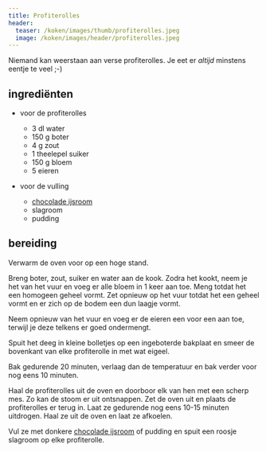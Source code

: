 ```yaml
---
title: Profiterolles
header:
  teaser: /koken/images/thumb/profiterolles.jpeg
  image: /koken/images/header/profiterolles.jpeg
---
```


Niemand kan weerstaan aan verse profiterolles. Je eet er _altijd_ minstens eentje te veel ;-)

## ingrediënten

* voor de profiterolles
  * 3 dl water
  * 150 g boter
  * 4 g zout
  * 1 theelepel suiker
  * 150 g bloem
  * 5 eieren

* voor de vulling
  * [chocolade ijsroom](Chocolade_ijsroom)
  * slagroom
  * pudding

## bereiding 

Verwarm de oven voor op een hoge stand.

Breng boter, zout, suiker en water aan de kook. Zodra het kookt, neem je het
van het vuur en voeg er alle bloem in 1 keer aan toe. Meng totdat het een
homogeen geheel vormt. Zet opnieuw op het vuur totdat het een geheel vormt en
er zich op de bodem een dun laagje vormt.

Neem opnieuw van het vuur en voeg er de eieren een voor een aan toe, terwijl je
deze telkens er goed ondermengt.

Spuit het deeg in kleine bolletjes op een ingeboterde bakplaat en smeer de
bovenkant van elke profiterolle in met wat eigeel.

Bak gedurende 20 minuten, verlaag dan de temperatuur en bak verder voor nog
eens 10 minuten.

Haal de profiterolles uit de oven en doorboor elk van hen met een scherp mes.
Zo kan de stoom er uit ontsnappen. Zet de oven uit en plaats de profiterolles
er terug in. Laat ze gedurende nog eens 10-15 minuten uitdrogen. Haal ze uit de
oven en laat ze afkoelen.

Vul ze met donkere [chocolade ijsroom](Chocolade_ijsroom) of pudding en spuit
een roosje slagroom op elke profiterolle.
